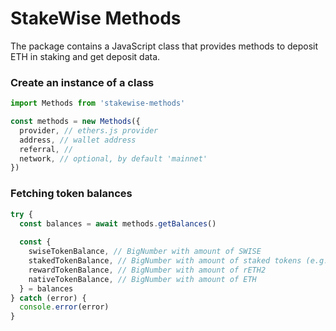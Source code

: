 # StakeWise Methods

The package contains a JavaScript class that provides
methods to deposit ETH in staking and get deposit data.

### Create an instance of a class
```js
import Methods from 'stakewise-methods'

const methods = new Methods({
  provider, // ethers.js provider
  address, // wallet address
  referral, // 
  network, // optional, by default 'mainnet'
})
```

### Fetching token balances
```js
try {
  const balances = await methods.getBalances()
  
  const {
    swiseTokenBalance, // BigNumber with amount of SWISE 
    stakedTokenBalance, // BigNumber with amount of staked tokens (e.g. sETH2)
    rewardTokenBalance, // BigNumber with amount of rETH2
    nativeTokenBalance, // BigNumber with amount of ETH
  } = balances
} catch (error) {
  console.error(error)
}
```

